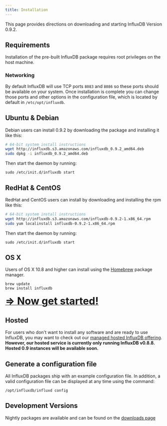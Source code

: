 ```yaml
---
title: Installation
---
```


This page provides directions on downloading and starting InfluxDB Version 0.9.2.

## Requirements
Installation of the pre-built InfluxDB package requires root privileges on the host machine.

### Networking
By default InfluxDB will use TCP ports `8083` and `8086` so these ports should be available on your system. Once installation is complete you can change those ports and other options in the configuration file, which is located by default in `/etc/opt/influxdb`.

## Ubuntu & Debian
Debian users can install 0.9.2 by downloading the package and installing it like this:

```bash
# 64-bit system install instructions
wget http://influxdb.s3.amazonaws.com/influxdb_0.9.2_amd64.deb
sudo dpkg -i influxdb_0.9.2_amd64.deb
```

Then start the daemon by running:

```
sudo /etc/init.d/influxdb start
```

## RedHat & CentOS
RedHat and CentOS users can install by downloading and installing the rpm like this:

```bash
# 64-bit system install instructions
wget http://influxdb.s3.amazonaws.com/influxdb-0.9.2-1.x86_64.rpm
sudo yum localinstall influxdb-0.9.2-1.x86_64.rpm
```

Then start the daemon by running:

```
sudo /etc/init.d/influxdb start
```

## OS X

Users of OS X 10.8 and higher can install using the [Homebrew](http://brew.sh/) package manager.

```
brew update
brew install influxdb
```

<a href="getting_started.html"><font size="6"><b>⇒ Now get started!</b></font></a>


## Hosted

For users who don't want to install any software and are ready to use InfluxDB, you may want to check out our [managed hosted InfluxDB offering](http://customers.influxdb.com). __However, our hosted service is currently only running InfluxDB v0.8.8. Hosted 0.9 instances will be available soon.__

## Generate a configuration file

All InfluxDB packages ship with an example configuration file. In addition, a valid configuration file can be displayed at any time using the command:

```
/opt/influxdb/influxd config
```

## Development Versions

Nightly packages are available and can be found on the [downloads page](/download/index.html)
